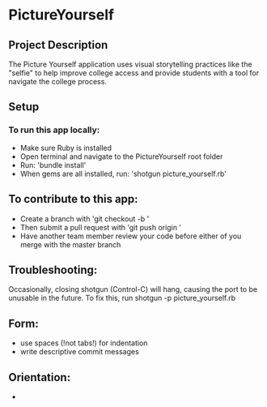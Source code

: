 PictureYourself
===============

## Project Description
The Picture Yourself application uses visual storytelling practices like the "selfie" to help improve college access and provide students with a tool for navigate the college process. 

## Setup

### To run this app locally: 

- Make sure Ruby is installed 
- Open terminal and navigate to the PictureYourself root folder
- Run: 'bundle install'
- When gems are all installed, run: 'shotgun picture_yourself.rb'

## To contribute to this app:

- Create a branch with 'git checkout -b <name of branch>'
- Then submit a pull request with 'git push origin <name of branch>'
- Have another team member review your code before either of you merge with the master branch

## Troubleshooting: 
Occasionally, closing shotgun (Control-C) will hang, causing the port to be unusable in the future.
To fix this, run shotgun -p <port number> picture_yourself.rb

## Form:
- use spaces (!not tabs!) for indentation
- write descriptive commit messages

## Orientation:

-






